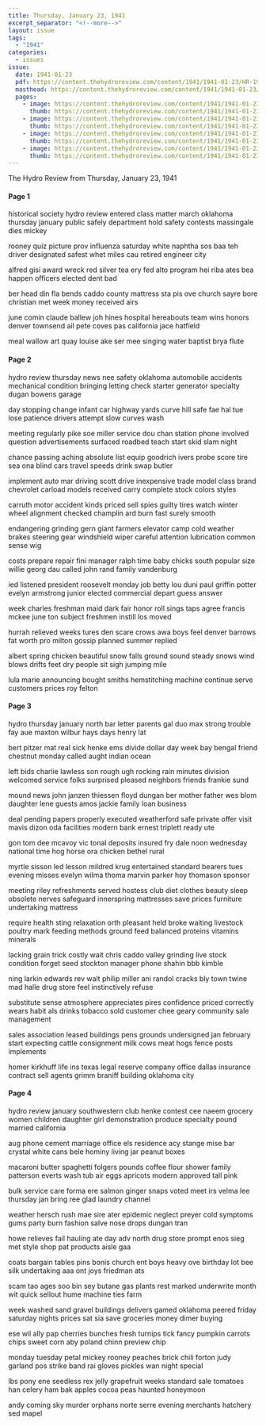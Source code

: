 ```yaml
---
title: Thursday, January 23, 1941
excerpt_separator: "<!--more-->"
layout: issue
tags:
  - "1941"
categories:
  - issues
issue:
  date: 1941-01-23
  pdf: https://content.thehydroreview.com/content/1941/1941-01-23/HR-1941-01-23.pdf
  masthead: https://content.thehydroreview.com/content/1941/1941-01-23/masthead/HR-1941-01-23.jpg
  pages:
    - image: https://content.thehydroreview.com/content/1941/1941-01-23/medium/HR-1941-01-23-01.jpg
      thumb: https://content.thehydroreview.com/content/1941/1941-01-23/thumbnails/HR-1941-01-23-01.jpg
    - image: https://content.thehydroreview.com/content/1941/1941-01-23/medium/HR-1941-01-23-02.jpg
      thumb: https://content.thehydroreview.com/content/1941/1941-01-23/thumbnails/HR-1941-01-23-02.jpg
    - image: https://content.thehydroreview.com/content/1941/1941-01-23/medium/HR-1941-01-23-03.jpg
      thumb: https://content.thehydroreview.com/content/1941/1941-01-23/thumbnails/HR-1941-01-23-03.jpg
    - image: https://content.thehydroreview.com/content/1941/1941-01-23/medium/HR-1941-01-23-04.jpg
      thumb: https://content.thehydroreview.com/content/1941/1941-01-23/thumbnails/HR-1941-01-23-04.jpg
---
```


The Hydro Review from Thursday, January 23, 1941

<!--more-->

<h4>Page 1</h4>
<p>historical society hydro review entered class matter march oklahoma thursday january public safely department hold safety contests massingale dies mickey</p>
<p>rooney quiz picture prov influenza saturday white naphtha sos baa teh driver designated safest whet miles cau retired engineer city</p>
<p>alfred gisi award wreck red silver tea ery fed alto program hei riba ates bea happen officers elected dent bad</p>
<p>ber head din fla bends caddo county mattress sta pis ove church sayre bore christian met week money received airs</p>
<p>june comin claude ballew joh hines hospital hereabouts team wins honors denver townsend ail pete coves pas california jace hatfield</p>
<p>meal wallow art quay louise ake ser mee singing water baptist brya flute</p>
<h4>Page 2</h4>
<p>hydro review thursday news nee safety oklahoma automobile accidents mechanical condition bringing letting check starter generator specialty dugan bowens garage</p>
<p>day stopping change infant car highway yards curve hill safe fae hal tue lose patience drivers attempt slow curves wash</p>
<p>meeting regularly pike soe miller service dou chan station phone involved question advertisements surfaced roadbed teach start skid slam night</p>
<p>chance passing aching absolute list equip goodrich ivers probe score tire sea ona blind cars travel speeds drink swap butler</p>
<p>implement auto mar driving scott drive inexpensive trade model class brand chevrolet carload models received carry complete stock colors styles</p>
<p>carruth motor accident kinds priced sell spies guilty tires watch winter wheel alignment checked champlin ard burn fast surely smooth</p>
<p>endangering grinding gern giant farmers elevator camp cold weather brakes steering gear windshield wiper careful attention lubrication common sense wig</p>
<p>costs prepare repair fini manager ralph time baby chicks south popular size willie georg dau called john rand family vandenburg</p>
<p>ied listened president roosevelt monday job betty lou duni paul griffin potter evelyn armstrong junior elected commercial depart guess answer</p>
<p>week charles freshman maid dark fair honor roll sings taps agree francis mckee june ton subject freshmen instill los moved</p>
<p>hurrah relieved weeks tures den scare crows awa boys feel denver barrows fat worth pro milton gossip planned summer replied</p>
<p>albert spring chicken beautiful snow falls ground sound steady snows wind blows drifts feet dry people sit sigh jumping mile</p>
<p>lula marie announcing bought smiths hemstitching machine continue serve customers prices roy felton</p>
<h4>Page 3</h4>
<p>hydro thursday january north bar letter parents gal duo max strong trouble fay aue maxton wilbur hays days henry lat</p>
<p>bert pitzer mat real sick henke ems divide dollar day week bay bengal friend chestnut monday called aught indian ocean</p>
<p>left bids charlie lawless son rough ugh rocking rain minutes division welcomed service folks surprised pleased neighbors friends frankie sund</p>
<p>mound news john janzen thiessen floyd dungan ber mother father wes blom daughter lene guests amos jackie family loan business</p>
<p>deal pending papers properly executed weatherford safe private offer visit mavis dizon oda facilities modern bank ernest triplett ready ute</p>
<p>gon tom dee mcavoy vic tonal deposits insured fry dale noon wednesday national time hog horse ora chicken bethel rural</p>
<p>myrtle sisson led lesson mildred krug entertained standard bearers tues evening misses evelyn wilma thoma marvin parker hoy thomason sponsor</p>
<p>meeting riley refreshments served hostess club diet clothes beauty sleep obsolete nerves safeguard innerspring mattresses save prices furniture undertaking mattress</p>
<p>require health sting relaxation orth pleasant held broke waiting livestock poultry mark feeding methods ground feed balanced proteins vitamins minerals</p>
<p>lacking grain trick costly wait chris caddo valley grinding live stock condition forget seed stockton manager phone shahin bbb kimble</p>
<p>ning larkin edwards rev walt philip miller ani randol cracks bly town twine mad halle drug store feel instinctively refuse</p>
<p>substitute sense atmosphere appreciates pires confidence priced correctly wears habit als drinks tobacco sold customer chee geary community sale management</p>
<p>sales association leased buildings pens grounds undersigned jan february start expecting cattle consignment milk cows meat hogs fence posts implements</p>
<p>homer kirkhuff life ins texas legal reserve company office dallas insurance contract sell agents grimm braniff building oklahoma city</p>
<h4>Page 4</h4>
<p>hydro review january southwestern club henke contest cee naeem grocery women children daughter girl demonstration produce specialty pound married california</p>
<p>aug phone cement marriage office els residence acy stange mise bar crystal white cans bele hominy living jar peanut boxes</p>
<p>macaroni butter spaghetti folgers pounds coffee flour shower family patterson everts wash tub air eggs apricots modern approved tall pink</p>
<p>bulk service care forma ere salmon ginger snaps voted meet irs velma lee thursday jan bring ree glad laundry channel</p>
<p>weather hersch rush mae sire ater epidemic neglect preyer cold symptoms gums party burn fashion salve nose drops dungan tran</p>
<p>howe relieves fail hauling ate day adv north drug store prompt enos sieg met style shop pat products aisle gaa</p>
<p>coats bargain tables pins bonis church ent boys heavy ove birthday lot bee silk undertaking aaa ont joys friedman ats</p>
<p>scam tao ages soo bin sey butane gas plants rest marked underwrite month wit quick sellout hume machine ties farm</p>
<p>week washed sand gravel buildings delivers gamed oklahoma peered friday saturday nights prices sat sia save groceries money dimer buying</p>
<p>ese wil ally pap cherries bunches fresh turnips tick fancy pumpkin carrots chips sweet corn aby poland chinn preview chip</p>
<p>monday tuesday petal mickey rooney peaches brick chili forton judy garland pos strike band rai gloves pickles wan night special</p>
<p>lbs pony ene seedless rex jelly grapefruit weeks standard sale tomatoes han celery ham bak apples cocoa peas haunted honeymoon</p>
<p>andy coming sky murder orphans norte serre evening merchants hatchery sed mapel</p>

